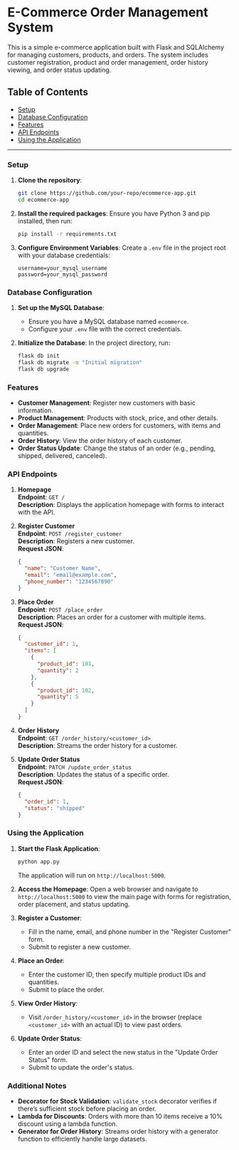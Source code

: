 
# E-Commerce Order Management System

This is a simple e-commerce application built with Flask and SQLAlchemy for managing customers, products, and orders. The system includes customer registration, product and order management, order history viewing, and order status updating.

## Table of Contents
- [Setup](#setup)
- [Database Configuration](#database-configuration)
- [Features](#features)
- [API Endpoints](#api-endpoints)
- [Using the Application](#using-the-application)

---

### Setup

1. **Clone the repository**:
   ```bash
   git clone https://github.com/your-repo/ecommerce-app.git
   cd ecommerce-app
   ```

2. **Install the required packages**:
   Ensure you have Python 3 and pip installed, then run:
   ```bash
   pip install -r requirements.txt
   ```

3. **Configure Environment Variables**:
   Create a `.env` file in the project root with your database credentials:
   ```
   username=your_mysql_username
   password=your_mysql_password
   ```

### Database Configuration

1. **Set up the MySQL Database**:
   - Ensure you have a MySQL database named `ecommerce`.
   - Configure your `.env` file with the correct credentials.
  
2. **Initialize the Database**:
   In the project directory, run:
   ```bash
   flask db init
   flask db migrate -m "Initial migration"
   flask db upgrade
   ```

### Features

- **Customer Management**: Register new customers with basic information.
- **Product Management**: Products with stock, price, and other details.
- **Order Management**: Place new orders for customers, with items and quantities.
- **Order History**: View the order history of each customer.
- **Order Status Update**: Change the status of an order (e.g., pending, shipped, delivered, canceled).

### API Endpoints

1. **Homepage**  
   **Endpoint**: `GET /`  
   **Description**: Displays the application homepage with forms to interact with the API.

2. **Register Customer**  
   **Endpoint**: `POST /register_customer`  
   **Description**: Registers a new customer.  
   **Request JSON**:
   ```json
   {
     "name": "Customer Name",
     "email": "email@example.com",
     "phone_number": "1234567890"
   }
   ```

3. **Place Order**  
   **Endpoint**: `POST /place_order`  
   **Description**: Places an order for a customer with multiple items.  
   **Request JSON**:
   ```json
   {
     "customer_id": 1,
     "items": [
       {
         "product_id": 101,
         "quantity": 2
       },
       {
         "product_id": 102,
         "quantity": 5
       }
     ]
   }
   ```

4. **Order History**  
   **Endpoint**: `GET /order_history/<customer_id>`  
   **Description**: Streams the order history for a customer.

5. **Update Order Status**  
   **Endpoint**: `PATCH /update_order_status`  
   **Description**: Updates the status of a specific order.  
   **Request JSON**:
   ```json
   {
     "order_id": 1,
     "status": "shipped"
   }
   ```

### Using the Application

1. **Start the Flask Application**:
   ```bash
   python app.py
   ```
   The application will run on `http://localhost:5000`.

2. **Access the Homepage**:
   Open a web browser and navigate to `http://localhost:5000` to view the main page with forms for registration, order placement, and status updating.

3. **Register a Customer**:
   - Fill in the name, email, and phone number in the "Register Customer" form.
   - Submit to register a new customer.

4. **Place an Order**:
   - Enter the customer ID, then specify multiple product IDs and quantities.
   - Submit to place the order.

5. **View Order History**:
   - Visit `/order_history/<customer_id>` in the browser (replace `<customer_id>` with an actual ID) to view past orders.

6. **Update Order Status**:
   - Enter an order ID and select the new status in the "Update Order Status" form.
   - Submit to update the order's status.

### Additional Notes

- **Decorator for Stock Validation**: `validate_stock` decorator verifies if there’s sufficient stock before placing an order.
- **Lambda for Discounts**: Orders with more than 10 items receive a 10% discount using a lambda function.
- **Generator for Order History**: Streams order history with a generator function to efficiently handle large datasets.
